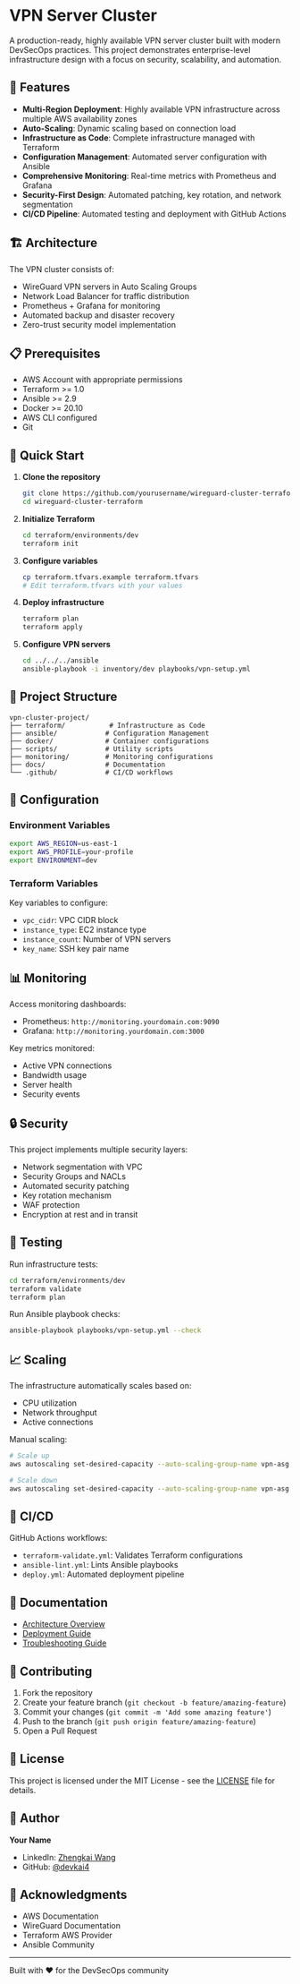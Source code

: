 # VPN Server Cluster

A production-ready, highly available VPN server cluster built with modern DevSecOps practices. This project demonstrates enterprise-level infrastructure design with a focus on security, scalability, and automation.

## 🌟 Features

- **Multi-Region Deployment**: Highly available VPN infrastructure across multiple AWS availability zones
- **Auto-Scaling**: Dynamic scaling based on connection load
- **Infrastructure as Code**: Complete infrastructure managed with Terraform
- **Configuration Management**: Automated server configuration with Ansible
- **Comprehensive Monitoring**: Real-time metrics with Prometheus and Grafana
- **Security-First Design**: Automated patching, key rotation, and network segmentation
- **CI/CD Pipeline**: Automated testing and deployment with GitHub Actions

## 🏗️ Architecture

The VPN cluster consists of:
- WireGuard VPN servers in Auto Scaling Groups
- Network Load Balancer for traffic distribution
- Prometheus + Grafana for monitoring
- Automated backup and disaster recovery
- Zero-trust security model implementation

## 📋 Prerequisites

- AWS Account with appropriate permissions
- Terraform >= 1.0
- Ansible >= 2.9
- Docker >= 20.10
- AWS CLI configured
- Git

## 🚀 Quick Start

1. **Clone the repository**
   ```bash
   git clone https://github.com/yourusername/wireguard-cluster-terraform.git
   cd wireguard-cluster-terraform
   ```

2. **Initialize Terraform**
   ```bash
   cd terraform/environments/dev
   terraform init
   ```

3. **Configure variables**
   ```bash
   cp terraform.tfvars.example terraform.tfvars
   # Edit terraform.tfvars with your values
   ```

4. **Deploy infrastructure**
   ```bash
   terraform plan
   terraform apply
   ```

5. **Configure VPN servers**
   ```bash
   cd ../../../ansible
   ansible-playbook -i inventory/dev playbooks/vpn-setup.yml
   ```

## 📁 Project Structure

```
vpn-cluster-project/
├── terraform/           # Infrastructure as Code
├── ansible/            # Configuration Management
├── docker/             # Container configurations
├── scripts/            # Utility scripts
├── monitoring/         # Monitoring configurations
├── docs/               # Documentation
└── .github/            # CI/CD workflows
```

## 🔧 Configuration

### Environment Variables

```bash
export AWS_REGION=us-east-1
export AWS_PROFILE=your-profile
export ENVIRONMENT=dev
```

### Terraform Variables

Key variables to configure:
- `vpc_cidr`: VPC CIDR block
- `instance_type`: EC2 instance type
- `instance_count`: Number of VPN servers
- `key_name`: SSH key pair name

## 📊 Monitoring

Access monitoring dashboards:
- Prometheus: `http://monitoring.yourdomain.com:9090`
- Grafana: `http://monitoring.yourdomain.com:3000`

Key metrics monitored:
- Active VPN connections
- Bandwidth usage
- Server health
- Security events

## 🔒 Security

This project implements multiple security layers:
- Network segmentation with VPC
- Security Groups and NACLs
- Automated security patching
- Key rotation mechanism
- WAF protection
- Encryption at rest and in transit

## 🧪 Testing

Run infrastructure tests:
```bash
cd terraform/environments/dev
terraform validate
terraform plan
```

Run Ansible playbook checks:
```bash
ansible-playbook playbooks/vpn-setup.yml --check
```

## 📈 Scaling

The infrastructure automatically scales based on:
- CPU utilization
- Network throughput
- Active connections

Manual scaling:
```bash
# Scale up
aws autoscaling set-desired-capacity --auto-scaling-group-name vpn-asg --desired-capacity 5

# Scale down
aws autoscaling set-desired-capacity --auto-scaling-group-name vpn-asg --desired-capacity 2
```

## 🔄 CI/CD

GitHub Actions workflows:
- `terraform-validate.yml`: Validates Terraform configurations
- `ansible-lint.yml`: Lints Ansible playbooks
- `deploy.yml`: Automated deployment pipeline

## 📝 Documentation

- [Architecture Overview](docs/architecture.md)
- [Deployment Guide](docs/deployment.md)
- [Troubleshooting Guide](docs/troubleshooting.md)

## 🤝 Contributing

1. Fork the repository
2. Create your feature branch (`git checkout -b feature/amazing-feature`)
3. Commit your changes (`git commit -m 'Add some amazing feature'`)
4. Push to the branch (`git push origin feature/amazing-feature`)
5. Open a Pull Request

## 📃 License

This project is licensed under the MIT License - see the [LICENSE](LICENSE) file for details.

## 👤 Author

**Your Name**

- LinkedIn: [Zhengkai Wang](https://jp.linkedin.com/in/zhengkai-wang-433564270)
- GitHub: [@devkai4](https://github.com/devkai4)

## 🙏 Acknowledgments

- AWS Documentation
- WireGuard Documentation
- Terraform AWS Provider
- Ansible Community
---

Built with ❤️ for the DevSecOps community
